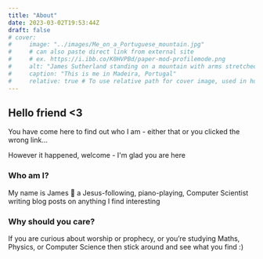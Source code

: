 ```yaml
---
title: "About"
date: 2023-03-02T19:53:44Z
draft: false
# cover:
#     image: "../images/Me_on_a_Portuguese_mountain.jpg"
#     # can also paste direct link from external site
#     # ex. https://i.ibb.co/K0HVPBd/paper-mod-profilemode.png
#     alt: "James Sutherland standing on a mountain with arms stretched out sideways"
#     caption: "This is me in Madeira, Portugal"
#     relative: true # To use relative path for cover image, used in hugo Page-bundles
---
```


## Hello friend <3

You have come here to find out who I am - either that or you clicked the wrong link...

However it happened, welcome - I'm glad you are here

### Who am I?
My name is James 🌟 a Jesus-following, piano-playing, Computer Scientist writing blog posts on anything I find interesting

### Why should you care?
If you are curious about worship or prophecy, or you’re studying Maths, Physics, or Computer Science then stick around and see what you find :)

